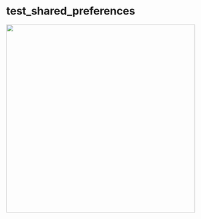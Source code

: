 # test_shared_preferences

<img src="https://github.com/user-attachments/assets/55ccbc47-3bec-4daf-a22f-730a507dfaf2" height="500">

